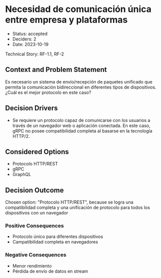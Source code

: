 # Necesidad de comunicación única entre empresa y plataformas

* Status: accepted
* Deciders: 2
* Date: 2023-10-19

Technical Story: RF-1.1, RF-2

## Context and Problem Statement

Es necesario un sistema de envío/recepción de paquetes unificado que permita la comunicación bidireccional en diferentes tipos de dispositivos. ¿Cuál es el mejor protocolo en este caso?

## Decision Drivers

* Se requiere un protocolo capaz de comunicarse con los usuarios a través de un navegador web o aplicación conectada. En este caso, gRPC no posee compatibilidad completa al basarse en la tecnología HTTP/2.

## Considered Options

* Protocolo HTTP/REST
* gRPC
* GraphQL

## Decision Outcome

Chosen option: "Protocolo HTTP/REST", because se logra una compatibilidad completa y una unificación de protocolo para todos los dispositivos con un navegador

### Positive Consequences

* Protocolo único para diferentes dispositivos
* Campatibilidad completa en navegadores

### Negative Consequences

* Menor rendimiento
* Pérdida de envío de datos en stream
